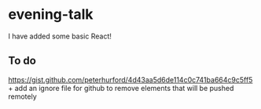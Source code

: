 # evening-talk
I have added some basic React!

## To do
https://gist.github.com/peterhurford/4d43aa5d6de114c0c741ba664c9c5ff5 + add an ignore file for github to remove elements that will be pushed remotely
